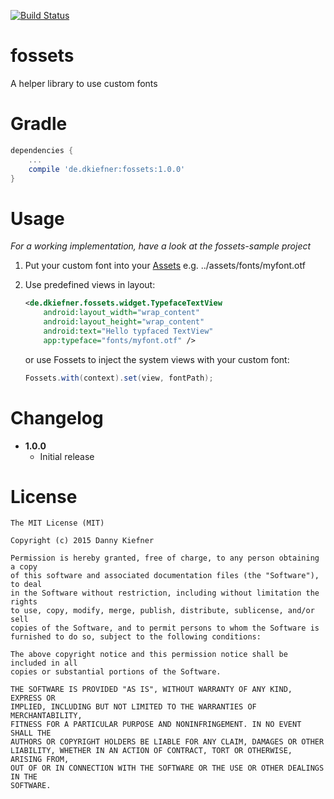 [![Build Status](https://travis-ci.org/dkiefner/fossets.svg?branch=master)](https://travis-ci.org/dkiefner)
# fossets
A helper library to use custom fonts

# Gradle
``` groovy
dependencies {
    ...
    compile 'de.dkiefner:fossets:1.0.0'
}
```

# Usage
*For a working implementation, have a look at the fossets-sample project*

1. Put your custom font into your [Assets](https://developer.android.com/tools/projects/index.html#ApplicationModules) e.g. ../assets/fonts/myfont.otf

2.  Use predefined views in layout:
    ``` xml
    <de.dkiefner.fossets.widget.TypefaceTextView
        android:layout_width="wrap_content"
        android:layout_height="wrap_content"
        android:text="Hello typfaced TextView"
        app:typeface="fonts/myfont.otf" />
    ```
    
    or use Fossets to inject the system views with your custom font:
    ``` java
    Fossets.with(context).set(view, fontPath);
    ```

# Changelog
* **1.0.0**
    * Initial release


# License
    The MIT License (MIT)

    Copyright (c) 2015 Danny Kiefner

    Permission is hereby granted, free of charge, to any person obtaining a copy
    of this software and associated documentation files (the "Software"), to deal
    in the Software without restriction, including without limitation the rights
    to use, copy, modify, merge, publish, distribute, sublicense, and/or sell
    copies of the Software, and to permit persons to whom the Software is
    furnished to do so, subject to the following conditions:

    The above copyright notice and this permission notice shall be included in all
    copies or substantial portions of the Software.

    THE SOFTWARE IS PROVIDED "AS IS", WITHOUT WARRANTY OF ANY KIND, EXPRESS OR
    IMPLIED, INCLUDING BUT NOT LIMITED TO THE WARRANTIES OF MERCHANTABILITY,
    FITNESS FOR A PARTICULAR PURPOSE AND NONINFRINGEMENT. IN NO EVENT SHALL THE
    AUTHORS OR COPYRIGHT HOLDERS BE LIABLE FOR ANY CLAIM, DAMAGES OR OTHER
    LIABILITY, WHETHER IN AN ACTION OF CONTRACT, TORT OR OTHERWISE, ARISING FROM,
    OUT OF OR IN CONNECTION WITH THE SOFTWARE OR THE USE OR OTHER DEALINGS IN THE
    SOFTWARE.